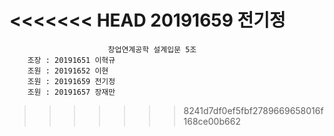 <<<<<<< HEAD
20191659 전기정 
=======
                          창업연계공학 설계입문 5조
		조장 : 20191651 이혁규
		조원 : 20191652 이현
		조원 : 20191659 전기정
		조원 : 20191657 장재만
>>>>>>> 8241d7df0ef5fbf2789669658016f168ce00b662
